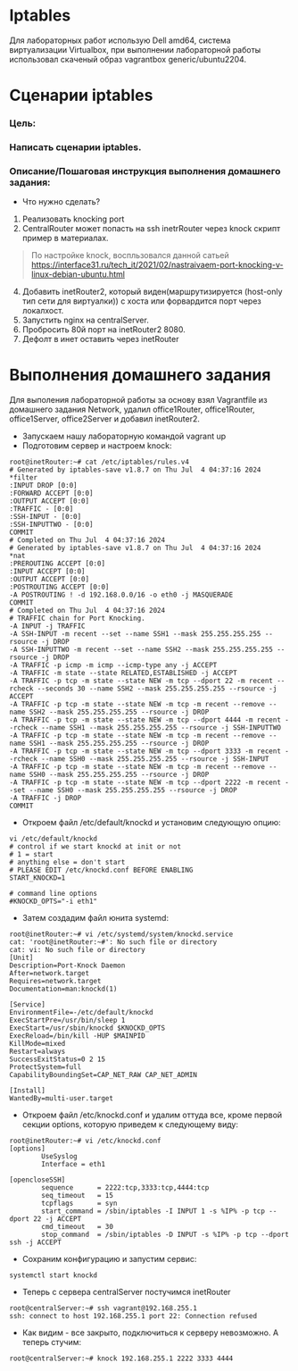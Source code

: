 # Iptables
Для лабораторных работ использую Dell amd64, система виртуализации Virtualbox, при выполнении лабораторной работы использовал скаченый образ vagrantbox generic/ubuntu2204.

# Сценарии iptables

### Цель:
### Написать сценарии iptables.

### Описание/Пошаговая инструкция выполнения домашнего задания:</br>
- Что нужно сделать?

1. Реализовать knocking port
2. CentralRouter может попасть на ssh inetrRouter через knock скрипт пример в материалах.
> По настройке knock, воспльзовался данной сатьей https://interface31.ru/tech_it/2021/02/nastraivaem-port-knocking-v-linux-debian-ubuntu.html
4. Добавить inetRouter2, который виден(маршрутизируется (host-only тип сети для виртуалки)) с хоста или форвардится порт через локалхост.
5. Запустить nginx на centralServer.
6. Пробросить 80й порт на inetRouter2 8080.
7. Дефолт в инет оставить через inetRouter

# Выполнения домашнего задания
Для выполения лабораторной работы за основу взял Vagrantfile из домашнего задания Network, удалил office1Router, office1Router, office1Server, office2Server и добавил inetRouter2.
- Запускаем нашу лабораторную командой vagrant up
- Подготовим сервер и настроем knock:
```
root@inetRouter:~# cat /etc/iptables/rules.v4 
# Generated by iptables-save v1.8.7 on Thu Jul  4 04:37:16 2024
*filter
:INPUT DROP [0:0]
:FORWARD ACCEPT [0:0]
:OUTPUT ACCEPT [0:0]
:TRAFFIC - [0:0]
:SSH-INPUT - [0:0]
:SSH-INPUTTWO - [0:0]
COMMIT
# Completed on Thu Jul  4 04:37:16 2024
# Generated by iptables-save v1.8.7 on Thu Jul  4 04:37:16 2024
*nat
:PREROUTING ACCEPT [0:0]
:INPUT ACCEPT [0:0]
:OUTPUT ACCEPT [0:0]
:POSTROUTING ACCEPT [0:0]
-A POSTROUTING ! -d 192.168.0.0/16 -o eth0 -j MASQUERADE
COMMIT
# Completed on Thu Jul  4 04:37:16 2024
# TRAFFIC chain for Port Knocking.
-A INPUT -j TRAFFIC
-A SSH-INPUT -m recent --set --name SSH1 --mask 255.255.255.255 --rsource -j DROP
-A SSH-INPUTTWO -m recent --set --name SSH2 --mask 255.255.255.255 --rsource -j DROP
-A TRAFFIC -p icmp -m icmp --icmp-type any -j ACCEPT
-A TRAFFIC -m state --state RELATED,ESTABLISHED -j ACCEPT
-A TRAFFIC -p tcp -m state --state NEW -m tcp --dport 22 -m recent --rcheck --seconds 30 --name SSH2 --mask 255.255.255.255 --rsource -j ACCEPT
-A TRAFFIC -p tcp -m state --state NEW -m tcp -m recent --remove --name SSH2 --mask 255.255.255.255 --rsource -j DROP
-A TRAFFIC -p tcp -m state --state NEW -m tcp --dport 4444 -m recent --rcheck --name SSH1 --mask 255.255.255.255 --rsource -j SSH-INPUTTWO
-A TRAFFIC -p tcp -m state --state NEW -m tcp -m recent --remove --name SSH1 --mask 255.255.255.255 --rsource -j DROP
-A TRAFFIC -p tcp -m state --state NEW -m tcp --dport 3333 -m recent --rcheck --name SSH0 --mask 255.255.255.255 --rsource -j SSH-INPUT
-A TRAFFIC -p tcp -m state --state NEW -m tcp -m recent --remove --name SSH0 --mask 255.255.255.255 --rsource -j DROP
-A TRAFFIC -p tcp -m state --state NEW -m tcp --dport 2222 -m recent --set --name SSH0 --mask 255.255.255.255 --rsource -j DROP
-A TRAFFIC -j DROP
COMMIT
```

- Откроем файл /etc/default/knockd и установим следующую опцию:
```
vi /etc/default/knockd
# control if we start knockd at init or not
# 1 = start
# anything else = don't start
# PLEASE EDIT /etc/knockd.conf BEFORE ENABLING
START_KNOCKD=1

# command line options
#KNOCKD_OPTS="-i eth1"
```

- Затем создадим файл юнита systemd:
```
root@inetRouter:~# vi /etc/systemd/system/knockd.service
cat: 'root@inetRouter:~#': No such file or directory
cat: vi: No such file or directory
[Unit]
Description=Port-Knock Daemon
After=network.target
Requires=network.target
Documentation=man:knockd(1)

[Service]
EnvironmentFile=-/etc/default/knockd
ExecStartPre=/usr/bin/sleep 1
ExecStart=/usr/sbin/knockd $KNOCKD_OPTS
ExecReload=/bin/kill -HUP $MAINPID
KillMode=mixed
Restart=always
SuccessExitStatus=0 2 15
ProtectSystem=full
CapabilityBoundingSet=CAP_NET_RAW CAP_NET_ADMIN

[Install]
WantedBy=multi-user.target
```

- Откроем файл /etc/knockd.conf и удалим оттуда все, кроме первой секции options, которую приведем к следующему виду:
```
root@inetRouter:~# vi /etc/knockd.conf
[options]
        UseSyslog
        Interface = eth1

[opencloseSSH]
        sequence      = 2222:tcp,3333:tcp,4444:tcp
        seq_timeout   = 15
        tcpflags      = syn
        start_command = /sbin/iptables -I INPUT 1 -s %IP% -p tcp --dport 22 -j ACCEPT
        cmd_timeout   = 30
        stop_command  = /sbin/iptables -D INPUT -s %IP% -p tcp --dport ssh -j ACCEPT
```

- Сохраним конфигурацию и запустим сервис:
```
systemctl start knockd
```

- Теперь с сервера centralServer постучимся inetRouter
```
root@centralServer:~# ssh vagrant@192.168.255.1
ssh: connect to host 192.168.255.1 port 22: Connection refused
```

- Как видим - все закрыто, подключиться к серверу невозможно. А теперь стучим:
```
root@centralServer:~# knock 192.168.255.1 2222 3333 4444
```
